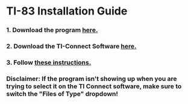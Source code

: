# TI-83 Installation Guide

### 1. Download the program [here.](https://github.com/ethan-prime/SAT-Goat-TI84/blob/main/versions/SATGOAT%20(84-MONO).8xp?raw=true)
### 2. Download the TI-Connect Software [here.](https://education.ti.com/en/software/details/en/B59F6C83468C4574ABFEE93D2BC3F807/swticonnectsoftware)
### 3. Follow [these instructions.](https://www.youtube.com/watch?v=aXhSPKiGSas)
### Disclaimer: If the program isn't showing up when you are trying to select it on the TI Connect software, make sure to switch the "Files of Type" dropdown!
